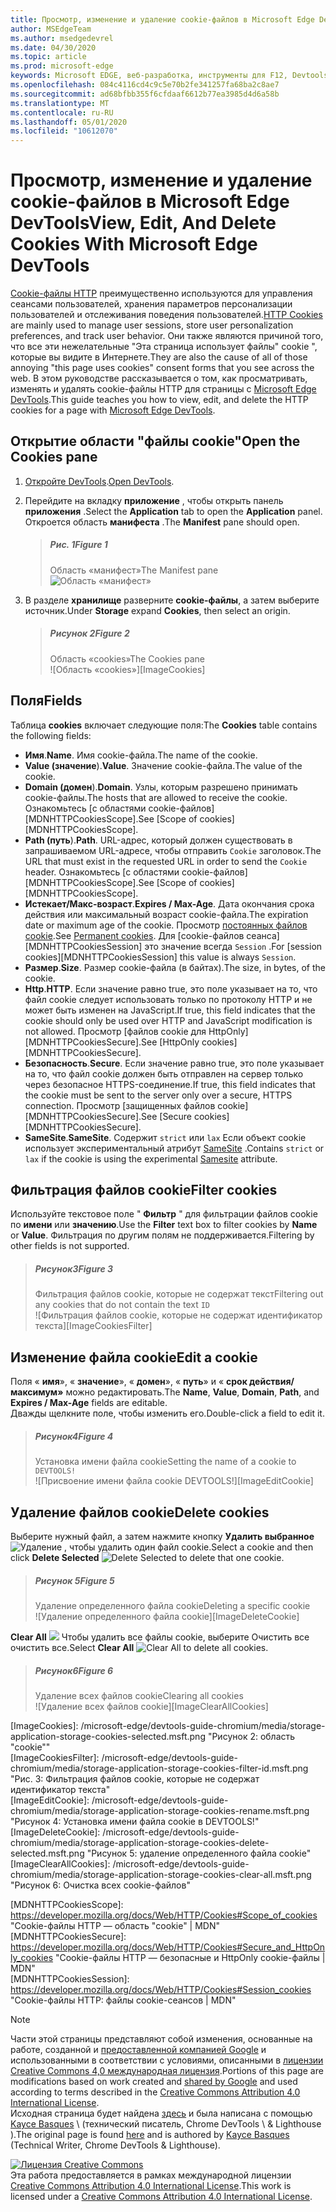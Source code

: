 ```yaml
---
title: Просмотр, изменение и удаление cookie-файлов в Microsoft Edge DevTools
author: MSEdgeTeam
ms.author: msedgedevrel
ms.date: 04/30/2020
ms.topic: article
ms.prod: microsoft-edge
keywords: Microsoft EDGE, веб-разработка, инструменты для F12, Devtools
ms.openlocfilehash: 084c4116cd4c9c5e70b2fe341257fa68ba2c8ae7
ms.sourcegitcommit: ad68bfbb355f6cfdaaf6612b77ea3985d4d6a58b
ms.translationtype: MT
ms.contentlocale: ru-RU
ms.lasthandoff: 05/01/2020
ms.locfileid: "10612070"
---
```

<!-- Copyright Kayce Basques 

   Licensed under the Apache License, Version 2.0 (the "License");
   you may not use this file except in compliance with the License.
   You may obtain a copy of the License at

       https://www.apache.org/licenses/LICENSE-2.0

   Unless required by applicable law or agreed to in writing, software
   distributed under the License is distributed on an "AS IS" BASIS,
   WITHOUT WARRANTIES OR CONDITIONS OF ANY KIND, either express or implied.
   See the License for the specific language governing permissions and
   limitations under the License.  -->





# <span data-ttu-id="3d867-103">Просмотр, изменение и удаление cookie-файлов в Microsoft Edge DevTools</span><span class="sxs-lookup"><span data-stu-id="3d867-103">View, Edit, And Delete Cookies With Microsoft Edge DevTools</span></span>   

  

<span data-ttu-id="3d867-104">[Cookie-файлы HTTP][MDNHTTPCookies] преимущественно используются для управления сеансами пользователей, хранения параметров персонализации пользователей и отслеживания поведения пользователей.</span><span class="sxs-lookup"><span data-stu-id="3d867-104">[HTTP Cookies][MDNHTTPCookies] are mainly used to manage user sessions, store user personalization preferences, and track user behavior.</span></span>  <span data-ttu-id="3d867-105">Они также являются причиной того, что все эти нежелательные "Эта страница использует файлы" cookie ", которые вы видите в Интернете.</span><span class="sxs-lookup"><span data-stu-id="3d867-105">They are also the cause of all of those annoying "this page uses cookies" consent forms that you see across the web.</span></span>  <span data-ttu-id="3d867-106">В этом руководстве рассказывается о том, как просматривать, изменять и удалять cookie-файлы HTTP для страницы с [Microsoft Edge DevTools][MicrosoftEdgeDevTools].</span><span class="sxs-lookup"><span data-stu-id="3d867-106">This guide teaches you how to view, edit, and delete the HTTP cookies for a page with [Microsoft Edge DevTools][MicrosoftEdgeDevTools].</span></span>  

## <span data-ttu-id="3d867-107">Открытие области "файлы cookie"</span><span class="sxs-lookup"><span data-stu-id="3d867-107">Open the Cookies pane</span></span>   

1.  <span data-ttu-id="3d867-108">[Откройте DevTools][DevToolsOpen].</span><span class="sxs-lookup"><span data-stu-id="3d867-108">[Open DevTools][DevToolsOpen].</span></span>  
1.  <span data-ttu-id="3d867-109">Перейдите на вкладку **приложение** , чтобы открыть панель **приложения** .</span><span class="sxs-lookup"><span data-stu-id="3d867-109">Select the **Application** tab to open the **Application** panel.</span></span>  <span data-ttu-id="3d867-110">Откроется область **манифеста** .</span><span class="sxs-lookup"><span data-stu-id="3d867-110">The **Manifest** pane should open.</span></span>  
    
    > ##### <span data-ttu-id="3d867-111">Рис. 1</span><span class="sxs-lookup"><span data-stu-id="3d867-111">Figure 1</span></span>  
    > <span data-ttu-id="3d867-112">Область «манифест»</span><span class="sxs-lookup"><span data-stu-id="3d867-112">The Manifest pane</span></span>  
    > ![Область «манифест»][ImageManifest]  

1.  <span data-ttu-id="3d867-114">В разделе **хранилище** разверните **cookie-файлы**, а затем выберите источник.</span><span class="sxs-lookup"><span data-stu-id="3d867-114">Under **Storage** expand **Cookies**, then select an origin.</span></span>  
    
    > ##### <span data-ttu-id="3d867-115">Рисунок 2</span><span class="sxs-lookup"><span data-stu-id="3d867-115">Figure 2</span></span>  
    > <span data-ttu-id="3d867-116">Область «cookies»</span><span class="sxs-lookup"><span data-stu-id="3d867-116">The Cookies pane</span></span>  
    > ![Область «cookies»][ImageCookies]  

## <span data-ttu-id="3d867-118">Поля</span><span class="sxs-lookup"><span data-stu-id="3d867-118">Fields</span></span>   

<span data-ttu-id="3d867-119">Таблица **cookies** включает следующие поля:</span><span class="sxs-lookup"><span data-stu-id="3d867-119">The **Cookies** table contains the following fields:</span></span>  

*   <span data-ttu-id="3d867-120">**Имя**.</span><span class="sxs-lookup"><span data-stu-id="3d867-120">**Name**.</span></span>  <span data-ttu-id="3d867-121">Имя cookie-файла.</span><span class="sxs-lookup"><span data-stu-id="3d867-121">The name of the cookie.</span></span>  
*   <span data-ttu-id="3d867-122">**Value (значение**).</span><span class="sxs-lookup"><span data-stu-id="3d867-122">**Value**.</span></span>  <span data-ttu-id="3d867-123">Значение cookie-файла.</span><span class="sxs-lookup"><span data-stu-id="3d867-123">The value of the cookie.</span></span>  
*   <span data-ttu-id="3d867-124">**Domain (домен**).</span><span class="sxs-lookup"><span data-stu-id="3d867-124">**Domain**.</span></span>  <span data-ttu-id="3d867-125">Узлы, которым разрешено принимать cookie-файлы.</span><span class="sxs-lookup"><span data-stu-id="3d867-125">The hosts that are allowed to receive the cookie.</span></span>  <span data-ttu-id="3d867-126">Ознакомьтесь [с областями cookie-файлов][MDNHTTPCookiesScope].</span><span class="sxs-lookup"><span data-stu-id="3d867-126">See [Scope of cookies][MDNHTTPCookiesScope].</span></span>  
*   <span data-ttu-id="3d867-127">**Path (путь**).</span><span class="sxs-lookup"><span data-stu-id="3d867-127">**Path**.</span></span>  <span data-ttu-id="3d867-128">URL-адрес, который должен существовать в запрашиваемом URL-адресе, чтобы отправить `Cookie` заголовок.</span><span class="sxs-lookup"><span data-stu-id="3d867-128">The URL that must exist in the requested URL in order to send the `Cookie` header.</span></span>  <span data-ttu-id="3d867-129">Ознакомьтесь [с областями cookie-файлов][MDNHTTPCookiesScope].</span><span class="sxs-lookup"><span data-stu-id="3d867-129">See [Scope of cookies][MDNHTTPCookiesScope].</span></span>  
*   <span data-ttu-id="3d867-130">**Истекает/Макс-возраст**.</span><span class="sxs-lookup"><span data-stu-id="3d867-130">**Expires / Max-Age**.</span></span>  <span data-ttu-id="3d867-131">Дата окончания срока действия или максимальный возраст cookie-файла.</span><span class="sxs-lookup"><span data-stu-id="3d867-131">The expiration date or maximum age of the cookie.</span></span>  <span data-ttu-id="3d867-132">Просмотр [постоянных файлов cookie][MDNHTTPCookiesPermanent].</span><span class="sxs-lookup"><span data-stu-id="3d867-132">See [Permanent cookies][MDNHTTPCookiesPermanent].</span></span>  <span data-ttu-id="3d867-133">Для [cookie-файлов сеанса][MDNHTTPCookiesSession] это значение всегда `Session` .</span><span class="sxs-lookup"><span data-stu-id="3d867-133">For [session cookies][MDNHTTPCookiesSession] this value is always `Session`.</span></span>  
*   <span data-ttu-id="3d867-134">**Размер**.</span><span class="sxs-lookup"><span data-stu-id="3d867-134">**Size**.</span></span>  <span data-ttu-id="3d867-135">Размер cookie-файла (в байтах).</span><span class="sxs-lookup"><span data-stu-id="3d867-135">The size, in bytes, of the cookie.</span></span>  
*   <span data-ttu-id="3d867-136">**Http**.</span><span class="sxs-lookup"><span data-stu-id="3d867-136">**HTTP**.</span></span>  <span data-ttu-id="3d867-137">Если значение равно true, это поле указывает на то, что файл cookie следует использовать только по протоколу HTTP и не может быть изменен на JavaScript.</span><span class="sxs-lookup"><span data-stu-id="3d867-137">If true, this field indicates that the cookie should only be used over HTTP and JavaScript modification is not allowed.</span></span>  <span data-ttu-id="3d867-138">Просмотр [файлов cookie для HttpOnly][MDNHTTPCookiesSecure].</span><span class="sxs-lookup"><span data-stu-id="3d867-138">See [HttpOnly cookies][MDNHTTPCookiesSecure].</span></span>  
*   <span data-ttu-id="3d867-139">**Безопасность**.</span><span class="sxs-lookup"><span data-stu-id="3d867-139">**Secure**.</span></span>  <span data-ttu-id="3d867-140">Если значение равно true, это поле указывает на то, что файл cookie должен быть отправлен на сервер только через безопасное HTTPS-соединение.</span><span class="sxs-lookup"><span data-stu-id="3d867-140">If true, this field indicates that the cookie must be sent to the server only over a secure, HTTPS connection.</span></span>  <span data-ttu-id="3d867-141">Просмотр [защищенных файлов cookie][MDNHTTPCookiesSecure].</span><span class="sxs-lookup"><span data-stu-id="3d867-141">See [Secure cookies][MDNHTTPCookiesSecure].</span></span>  
*   <span data-ttu-id="3d867-142">**SameSite**.</span><span class="sxs-lookup"><span data-stu-id="3d867-142">**SameSite**.</span></span>  <span data-ttu-id="3d867-143">Содержит `strict` или `lax` Если объект cookie использует экспериментальный атрибут [SameSite][MDNHTTPCookiesSamesite] .</span><span class="sxs-lookup"><span data-stu-id="3d867-143">Contains `strict` or `lax` if the cookie is using the experimental [Samesite][MDNHTTPCookiesSamesite] attribute.</span></span>  

## <span data-ttu-id="3d867-144">Фильтрация файлов cookie</span><span class="sxs-lookup"><span data-stu-id="3d867-144">Filter cookies</span></span>   

<span data-ttu-id="3d867-145">Используйте текстовое поле " **Фильтр** " для фильтрации файлов cookie по **имени** или **значению**.</span><span class="sxs-lookup"><span data-stu-id="3d867-145">Use the **Filter** text box to filter cookies by **Name** or **Value**.</span></span>  <span data-ttu-id="3d867-146">Фильтрация по другим полям не поддерживается.</span><span class="sxs-lookup"><span data-stu-id="3d867-146">Filtering by other fields is not supported.</span></span>  

> ##### <span data-ttu-id="3d867-147">Рисунок3</span><span class="sxs-lookup"><span data-stu-id="3d867-147">Figure 3</span></span>  
> <span data-ttu-id="3d867-148">Фильтрация файлов cookie, которые не содержат текст</span><span class="sxs-lookup"><span data-stu-id="3d867-148">Filtering out any cookies that do not contain the text</span></span> `ID`  
> ![Фильтрация файлов cookie, которые не содержат идентификатор текста][ImageCookiesFilter]  

## <span data-ttu-id="3d867-150">Изменение файла cookie</span><span class="sxs-lookup"><span data-stu-id="3d867-150">Edit a cookie</span></span>   

<span data-ttu-id="3d867-151">Поля « **имя**», « **значение**», « **домен**», « **путь**» и « **срок действия/максимум»** можно редактировать.</span><span class="sxs-lookup"><span data-stu-id="3d867-151">The **Name**, **Value**, **Domain**, **Path**, and **Expires / Max-Age** fields are editable.</span></span>  
<span data-ttu-id="3d867-152">Дважды щелкните поле, чтобы изменить его.</span><span class="sxs-lookup"><span data-stu-id="3d867-152">Double-click a field to edit it.</span></span>  

> ##### <span data-ttu-id="3d867-153">Рисунок4</span><span class="sxs-lookup"><span data-stu-id="3d867-153">Figure 4</span></span>  
> <span data-ttu-id="3d867-154">Установка имени файла cookie</span><span class="sxs-lookup"><span data-stu-id="3d867-154">Setting the name of a cookie to</span></span> `DEVTOOLS!`  
> ![Присвоение имени файла cookie DEVTOOLS!][ImageEditCookie]  

## <span data-ttu-id="3d867-156">Удаление файлов cookie</span><span class="sxs-lookup"><span data-stu-id="3d867-156">Delete cookies</span></span>   

<span data-ttu-id="3d867-157">Выберите нужный файл, а затем нажмите кнопку **Удалить выбранное** ![ Удаление ][ImageDeleteIcon] , чтобы удалить один файл cookie.</span><span class="sxs-lookup"><span data-stu-id="3d867-157">Select a cookie and then click **Delete Selected** ![Delete Selected][ImageDeleteIcon]  to delete that one cookie.</span></span>  

> ##### <span data-ttu-id="3d867-158">Рисунок 5</span><span class="sxs-lookup"><span data-stu-id="3d867-158">Figure 5</span></span>  
> <span data-ttu-id="3d867-159">Удаление определенного файла cookie</span><span class="sxs-lookup"><span data-stu-id="3d867-159">Deleting a specific cookie</span></span>  
> ![Удаление определенного файла cookie][ImageDeleteCookie]  

<span data-ttu-id="3d867-161">**Clear All** ![ ][ImageClearIcon] Чтобы удалить все файлы cookie, выберите Очистить все очистить все.</span><span class="sxs-lookup"><span data-stu-id="3d867-161">Select **Clear All** ![Clear All][ImageClearIcon]  to delete all cookies.</span></span>  

> ##### <span data-ttu-id="3d867-162">Рисунок6</span><span class="sxs-lookup"><span data-stu-id="3d867-162">Figure 6</span></span>  
> <span data-ttu-id="3d867-163">Удаление всех файлов cookie</span><span class="sxs-lookup"><span data-stu-id="3d867-163">Clearing all cookies</span></span>  
> ![Удаление всех файлов cookie][ImageClearAllCookies]  

<!--    -->  

  

<!-- image links -->  

[ImageClearIcon]: /microsoft-edge/devtools-guide-chromium/media/clear-icon.msft.png  
[ImageDeleteIcon]: /microsoft-edge/devtools-guide-chromium/media/delete-icon.msft.png  

[ImageManifest]: /microsoft-edge/devtools-guide-chromium/media/storage-application-manifest-empty.msft.png "Рисунок 1: область манифеста"  
[ImageCookies]: /microsoft-edge/devtools-guide-chromium/media/storage-application-storage-cookies-selected.msft.png "Рисунок 2: область "cookie""  
[ImageCookiesFilter]: /microsoft-edge/devtools-guide-chromium/media/storage-application-storage-cookies-filter-id.msft.png "Рис. 3: Фильтрация файлов cookie, которые не содержат идентификатор текста"  
[ImageEditCookie]: /microsoft-edge/devtools-guide-chromium/media/storage-application-storage-cookies-rename.msft.png "Рисунок 4: Установка имени файла cookie в DEVTOOLS!"  
[ImageDeleteCookie]: /microsoft-edge/devtools-guide-chromium/media/storage-application-storage-cookies-delete-selected.msft.png "Рисунок 5: удаление определенного файла cookie"  
[ImageClearAllCookies]: /microsoft-edge/devtools-guide-chromium/media/storage-application-storage-cookies-clear-all.msft.png "Рисунок 6: Очистка всех cookie-файлов"  

<!-- links -->  

[MicrosoftEdgeDevTools]: /microsoft-edge/devtools-guide-chromium "Инструменты разработчика Microsoft EDGE (Chromium)"  
[DevToolsOpen]: /microsoft-edge/devtools-guide-chromium/open "Открыть Microsoft Edge DevTools"  

[MDNHTTPCookies]: https://developer.mozilla.org/docs/Web/HTTP/Cookies "Cookie-файлы HTTP | MDN"  
[MDNHTTPCookiesPermanent]: https://developer.mozilla.org/docs/Web/HTTP/Cookies#Permanent_cookies "Cookie-файлы HTTP: постоянные cookie-файлы | MDN"  
[MDNHTTPCookiesSamesite]: https://developer.mozilla.org/docs/Web/HTTP/Cookies#SameSite_cookies "Cookie-файлы HTTP — SameSite cookie-файлы | MDN"  
[MDNHTTPCookiesScope]: https://developer.mozilla.org/docs/Web/HTTP/Cookies#Scope_of_cookies "Cookie-файлы HTTP — область "cookie" | MDN"  
[MDNHTTPCookiesSecure]: https://developer.mozilla.org/docs/Web/HTTP/Cookies#Secure_and_HttpOnly_cookies "Cookie-файлы HTTP — безопасные и HttpOnly cookie-файлы | MDN"  
[MDNHTTPCookiesSession]: https://developer.mozilla.org/docs/Web/HTTP/Cookies#Session_cookies "Cookie-файлы HTTP: файлы cookie-сеансов | MDN"  

> [!NOTE]
> <span data-ttu-id="3d867-179">Части этой страницы представляют собой изменения, основанные на работе, созданной и [предоставленной компанией Google][GoogleSitePolicies] и использованными в соответствии с условиями, описанными в [лицензии Creative Commons 4,0 международная лицензия][CCA4IL].</span><span class="sxs-lookup"><span data-stu-id="3d867-179">Portions of this page are modifications based on work created and [shared by Google][GoogleSitePolicies] and used according to terms described in the [Creative Commons Attribution 4.0 International License][CCA4IL].</span></span>  
> <span data-ttu-id="3d867-180">Исходная страница будет найдена [здесь](https://developers.google.com/web/tools/chrome-devtools/storage/cookies) и была написана с помощью [Kayce Basques][KayceBasques] \ (технический писатель, Chrome DevTools \ & Lighthouse \).</span><span class="sxs-lookup"><span data-stu-id="3d867-180">The original page is found [here](https://developers.google.com/web/tools/chrome-devtools/storage/cookies) and is authored by [Kayce Basques][KayceBasques] \(Technical Writer, Chrome DevTools \& Lighthouse\).</span></span>  

[![Лицензия Creative Commons][CCby4Image]][CCA4IL]  
<span data-ttu-id="3d867-182">Эта работа предоставляется в рамках международной лицензии [Creative Commons Attribution 4.0 International License][CCA4IL].</span><span class="sxs-lookup"><span data-stu-id="3d867-182">This work is licensed under a [Creative Commons Attribution 4.0 International License][CCA4IL].</span></span>  

[CCA4IL]: https://creativecommons.org/licenses/by/4.0  
[CCby4Image]: https://i.creativecommons.org/l/by/4.0/88x31.png  
[GoogleSitePolicies]: https://developers.google.com/terms/site-policies  
[KayceBasques]: https://developers.google.com/web/resources/contributors/kaycebasques  

